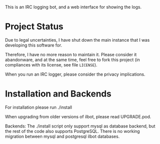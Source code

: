 This is an IRC logging bot, and a web interface for showing the logs.

# Project Status

Due to legal uncertainties, I have shut down the main instance
that I was developing this software for.

Therefore, I have no more reason to maintain it. Please consider
it abandonware, and at the same time, feel free to fork this
project (in compliances with its license, see file `LICENSE`).

When you run an IRC logger, please consider the privacy implications.

# Installation and Backends 

For installation please run ./install

When upgrading from older versions of ilbot, please read UPGRADE.pod.

Backends:
    The ./install script only support mysql as database backend,
    but the rest of the code also supports PostgreSQL. There is no working
    migration between mysql and postgresql ilbot databases.

